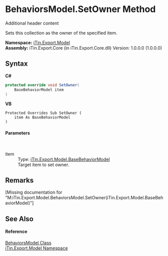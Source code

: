 # BehaviorsModel.SetOwner Method 
Additional header content 

Sets this collection as the owner of the specified item.

**Namespace:**&nbsp;<a href="N_iTin_Export_Model">iTin.Export.Model</a><br />**Assembly:**&nbsp;iTin.Export.Core (in iTin.Export.Core.dll) Version: 1.0.0.0 (1.0.0.0)

## Syntax

**C#**<br />
``` C#
protected override void SetOwner(
	BaseBehaviorModel item
)
```

**VB**<br />
``` VB
Protected Overrides Sub SetOwner ( 
	item As BaseBehaviorModel
)
```


#### Parameters
&nbsp;<dl><dt>item</dt><dd>Type: <a href="T_iTin_Export_Model_BaseBehaviorModel">iTin.Export.Model.BaseBehaviorModel</a><br />Target item to set owner.</dd></dl>

## Remarks
\[Missing <remarks> documentation for "M:iTin.Export.Model.BehaviorsModel.SetOwner(iTin.Export.Model.BaseBehaviorModel)"\]

## See Also


#### Reference
<a href="T_iTin_Export_Model_BehaviorsModel">BehaviorsModel Class</a><br /><a href="N_iTin_Export_Model">iTin.Export.Model Namespace</a><br />